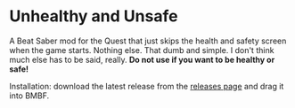 # Unhealthy and Unsafe

A Beat Saber mod for the Quest that just skips the health and safety screen when the game starts. Nothing else. That dumb and simple. I don't think much else has to be said, really. **Do not use if you want to be healthy or safe!**

Installation: download the latest release from the [releases page](https://github.com/kognise/unhealthy-and-unsafe/releases/latest) and drag it into BMBF.